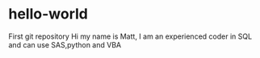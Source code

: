 # hello-world
First git repository
Hi my name is Matt, I am an experienced coder in SQL and can use SAS,python and VBA
